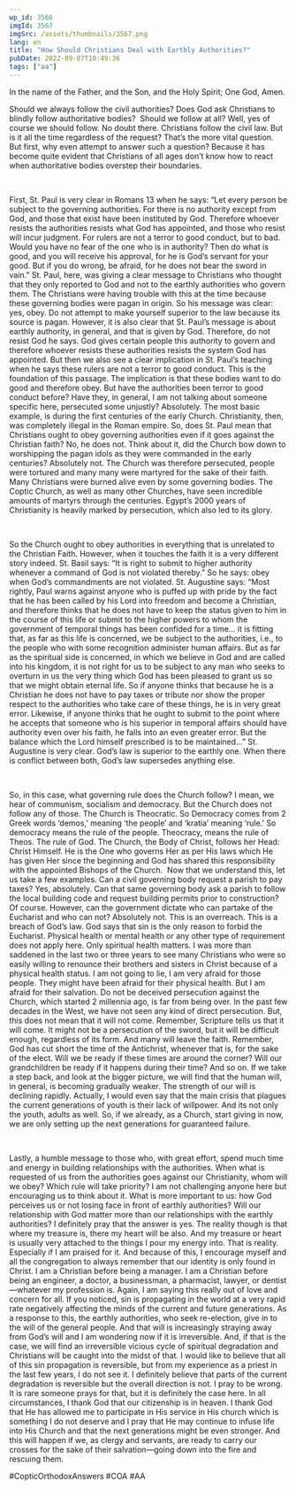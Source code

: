 ```yaml
---
wp_id: 3566
imgId: 3567
imgSrc: /assets/thumbnails/3567.png
lang: en
title: "How Should Christians Deal with Earthly Authorities?"
pubDate: 2022-09-07T10:49:36
tags: ["aa"]
---
```

<!-- page: 6 -->

<p>In the name of the Father, and the Son, and the Holy Spirit; One God, Amen.</p>
<p><span data-contrast="auto">Should we always follow the civil authorities? Does God ask Christians to blindly follow authoritative bodies?  Should we follow at all? Well, yes of course we should follow. No doubt there. Christians follow the civil law. But is it all the time regardless of the request? That’s the more vital question. But first, why even attempt to answer such a question? Because it has become quite evident that Christians of all ages don’t know how to react when authoritative bodies overstep their boundaries. </span><span data-ccp-props="{&quot;201341983&quot;:0,&quot;335559739&quot;:0,&quot;335559740&quot;:240}"> </span></p>
<p><span data-ccp-props="{&quot;201341983&quot;:0,&quot;335559739&quot;:0,&quot;335559740&quot;:240}"> </span></p>
<p><span data-contrast="auto">First, St. Paul is very clear in Romans 13 when he says: “Let every person be subject to the governing authorities. For there is no authority except from God, and those that exist have been instituted by God. Therefore whoever resists the authorities resists what God has appointed, and those who resist will incur judgment. For rulers are not a terror to good conduct, but to bad. Would you have no fear of the one who is in authority? Then do what is good, and you will receive his approval, for he is God&#8217;s servant for your good. But if you do wrong, be afraid, for he does not bear the sword in vain.” St. Paul, here, was giving a clear message to Christians who thought that they only reported to God and not to the earthly authorities who govern them. The Christians were having trouble with this at the time because these governing bodies were pagan in origin. So his message was clear: yes, obey. Do not attempt to make yourself superior to the law because its source is pagan. However, it is also clear that St. Paul’s message is about earthly authority, in general, and that is given by God. Therefore, do not resist God he says. God gives certain people this authority to govern and therefore whoever resists these authorities resists the system God has appointed. But then we also see a clear implication in St. Paul’s teaching when he says these rulers are not a terror to good conduct. This is the foundation of this passage. The implication is that these bodies want to do good and therefore obey. But have the authorities been terror to good conduct before? Have they, in general, I am not talking about someone specific here, persecuted some unjustly? Absolutely. The most basic example, is during the first centuries of the early Church. Christianity, then, was completely illegal in the Roman empire. So, does St. Paul mean that Christians ought to obey governing authorities even if it goes against the Christian faith? No, he does not. Think about it, did the Church bow down to worshipping the pagan idols as they were commanded in the early centuries? Absolutely not. The Church was therefore persecuted, people were tortured and many many were martyred for the sake of their faith. Many Christians were burned alive even by some governing bodies. The Coptic Church, as well as many other Churches, have seen incredible amounts of martyrs through the centuries. Egypt’s 2000 years of Christianity is heavily marked by persecution, which also led to its glory.</span><span data-ccp-props="{&quot;201341983&quot;:0,&quot;335559739&quot;:0,&quot;335559740&quot;:240}"> </span></p>
<p><span data-ccp-props="{&quot;201341983&quot;:0,&quot;335559739&quot;:0,&quot;335559740&quot;:240}"> </span></p>
<p><span data-contrast="auto">So the Church ought to obey authorities in everything that is unrelated to the Christian Faith. However, when it touches the faith it is a very different story indeed. St. Basil says: “It is right to submit to higher authority whenever a command of God is not violated thereby.” So he says: obey when God’s commandments are not violated. St. Augustine says: “Most rightly, Paul warns against anyone who is puffed up with pride by the fact that he has been called by his Lord into freedom and become a Christian, and therefore thinks that he does not have to keep the status given to him in the course of this life or submit to the higher powers to whom the government of temporal things has been confided for a time… it is fitting that, as far as this life is concerned, we be subject to the authorities, i.e., to the people who with some recognition administer human affairs. But as far as the spiritual side is concerned, in which we believe in God and are called into his kingdom, it is not right for us to be subject to any man who seeks to overturn in us the very thing which God has been pleased to grant us so that we might obtain eternal life. So if anyone thinks that because he is a Christian he does not have to pay taxes or tribute nor show the proper respect to the authorities who take care of these things, he is in very great error. Likewise, if anyone thinks that he ought to submit to the point where he accepts that someone who is his superior in temporal affairs should have authority even over his faith, he falls into an even greater error. But the balance which the Lord himself prescribed is to be maintained…” St. Augustine is very clear. God’s law is superior to the earthly one. When there is conflict between both, God’s law supersedes anything else. </span><span data-ccp-props="{&quot;201341983&quot;:0,&quot;335559739&quot;:0,&quot;335559740&quot;:240}"> </span></p>
<p><span data-ccp-props="{&quot;201341983&quot;:0,&quot;335559739&quot;:0,&quot;335559740&quot;:240}"> </span></p>
<p><span data-contrast="auto">So, in this case, what governing rule does the Church follow? I mean, we hear of communism, socialism and democracy. But the Church does not follow any of those. The Church is Theocratic. So Democracy comes from 2 Greek words ‘demos,’ meaning ‘the people’ and ‘kratia’ meaning ‘rule.’ So democracy means the rule of the people. Theocracy, means the rule of Theos. The rule of God. The Church, the Body of Christ, follows her Head: Christ Himself. He is the One who governs Her as per His laws which He has given Her since the beginning and God has shared this responsibility with the appointed Bishops of the Church.  Now that we understand this, let us take a few examples. Can a civil governing body request a parish to pay taxes? Yes, absolutely. Can that same governing body ask a parish to follow the local building code and request building permits prior to construction? Of course. However, can the government dictate who can partake of the Eucharist and who can not? Absolutely not. This is an overreach. This is a breach of God’s law. God says that sin is the only reason to forbid the Eucharist. Physical health or mental health or any other type of requirement does not apply here. Only spiritual health matters. I was more than saddened in the last two or three years to see many Christians who were so easily willing to renounce their brothers and sisters in Christ because of a physical health status. I am not going to lie, I am very afraid for those people. They might have been afraid for their physical health. But I am afraid for their salvation. Do not be deceived persecution against the Church, which started 2 millennia ago, is far from being over. In the past few decades in the West, we have not seen any kind of direct persecution. But, this does not mean that it will not come. Remember, Scripture tells us that it will come. It might not be a persecution of the sword, but it will be difficult enough, regardless of its form. And many will leave the faith. Remember, God has cut short the time of the Antichrist, whenever that is, for the sake of the elect. Will we be ready if these times are around the corner? Will our grandchildren be ready if it happens during their time? And so on. If we take a step back, and look at the bigger picture, we will find that the human will, in general, is becoming gradually weaker. The strength of our will is declining rapidly. Actually, I would even say that the main crisis that plagues the current generations of youth is their lack of willpower. And its not only the youth, adults as well. So, if we already, as a Church, start giving in now, we are only setting up the next generations for guaranteed failure. </span><span data-ccp-props="{&quot;201341983&quot;:0,&quot;335559739&quot;:0,&quot;335559740&quot;:240}"> </span></p>
<p><span data-ccp-props="{&quot;201341983&quot;:0,&quot;335559739&quot;:0,&quot;335559740&quot;:240}"> </span></p>
<p><span data-contrast="auto">Lastly, a humble message to those who, with great effort, spend much time and energy in building relationships with the authorities. When what is requested of us from the authorities goes against our Christianity, whom will we obey? Which rule will take priority? I am not challenging anyone here but encouraging us to think about it. What is more important to us: how God perceives us or not losing face in front of earthly authorities? Will our relationship with God matter more than our relationships with the earthly authorities? I definitely pray that the answer is yes. The reality though is that where my treasure is, there my heart will be also. And my treasure or heart is usually very attached to the things I pour my energy into. That is reality. Especially if I am praised for it. And because of this, I encourage myself and all the congregation to always remember that our identity is only found in Christ. I am a Christian before being a manager. I am a Christian before being an engineer, a doctor, a businessman, a pharmacist, lawyer, or dentist—whatever my profession is. Again, I am saying this really out of love and concern for all. If you noticed, sin is propagating in the world at a very rapid rate negatively affecting the minds of the current and future generations. As a response to this, the earthly authorities, who seek re-election, give in to the will of the general people. And that will is increasingly straying away from God’s will and I am wondering now if it is irreversible. And, if that is the case, we will find an irreversible vicious cycle of spiritual degradation and Christians will be caught into the midst of that. I would like to believe that all of this sin propagation is reversible, but from my experience as a priest in the last few years, I do not see it. I definitely believe that parts of the current degradation is reversible but the overall direction is not. I pray to be wrong. It is rare someone prays for that, but it is definitely the case here. In all circumstances, I thank God that our citizenship is in heaven. I thank God that He has allowed me to participate in His service in His church which is something I do not deserve and I pray that He may continue to infuse life into His Church and that the next generations might be even stronger. And this will happen if we, as clergy and servants, are ready to carry our crosses for the sake of their salvation—going down into the fire and rescuing them. </span><span data-ccp-props="{&quot;201341983&quot;:0,&quot;335559739&quot;:0,&quot;335559740&quot;:240}"> </span></p>
<p>#CopticOrthodoxAnswers #COA #AA</p>

